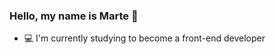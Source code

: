 ### Hello, my name is Marte 👋



- :computer: I'm currently studying to become a front-end developer
